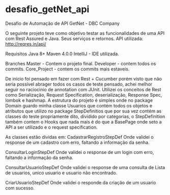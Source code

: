 # desafio_getNet_api
Desafio de Automação de API GetNet - DBC Company

O seguinte projeto teve como objetivo testar as funcionalidades de uma API com Rest Assured e Java. 
Seus serviços e retornos. 
API utilizada: http://reqres.in/api/

Requisitos
Java 8+
Maven 4.0.0 
IntelliJ - IDE utilizada. 

Branches
Master - Contem o projeto final. 
Developer - contem todos os commits.
Core_Project - contem os commits mais estaveis. 

De início foi pensado em fazer com Rest + Cucumber porém visto que não
seria possível abrager todos os casos de teste pensado, achei melhor seguir
no raciocinio de annotation com JUnit. 
Utilizei os conceitos de Rest como Serialização, Request Specification, deserialização, 
Response Spec, lombok e hashmap. 
A estrutura do projeto é simples onde no package Domain guardo minha classe Usuarios que contém
todos os objetos e atributos que utilizo no package StepDefinitios que por sua vez contém as classes
do teste propriamente dito, dividido por categorias, o StepDefinition também contem o Hooks
que nada mais é do que a BasePage onde seto a API a ser utilizado e o request specification. 

As classes estão dividas em:
CadastrarRegistroStepDef Onde validei o response de um cadastro com erro, faltando a informação da senha.

ConsultarLoginStepDef Onde validei o response de um login com erro, faltando a informação da senha.

ConsultarUsuarioStepDef Onde validei o response de uma consulta de Lista de usuarios, unico usuario e usuario não encontrado.

CriarUsuarioStepDef Onde validei o responde da criação de um usuario com sucesso. 